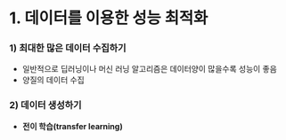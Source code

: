 # **1. 데이터를 이용한 성능 최적화**

### **1) 최대한 많은 데이터 수집하기**
- 일반적으로 딥러닝이나 머신 러닝 알고리즘은 데이터양이 많을수록 성능이 좋음
- 양질의 데이터 수집

### **2) 데이터 생성하기**
- **전이 학습(transfer learning)**
